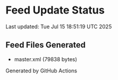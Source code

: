 # Feed Update Status
Last updated: Tue Jul 15 18:51:19 UTC 2025

## Feed Files Generated
- master.xml (79838 bytes)

Generated by GitHub Actions
